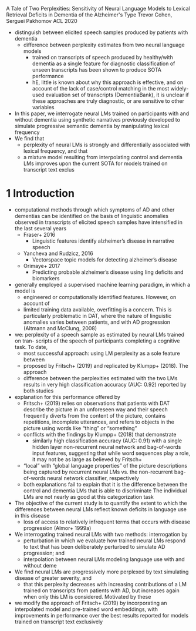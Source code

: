 A Tale of Two Perplexities: Sensitivity of Neural Language Models to
  Lexical Retrieval Deficits in Dementia of the Alzheimer's Type
Trevor Cohen, Serguei Pakhomov
ACL 2020

* distinguish between elicited speech samples produced by patients with dementia
  * difference between perplexity estimates from two neural language models
    * trained on transcripts of speech produced by healthy/with dementia as a
      single feature for diagnostic classification of unseen transcripts has
      been shown to produce SOTA performance
    * hE, little is known about why this approach is effective, and on account
      of the lack of case/control matching in the most widely-used evaluation
      set of transcripts (DementiaBank), it is unclear if these approaches are
      truly diagnostic, or are sensitive to other variables
* In this paper, we interrogate neural LMs
  trained on participants with and without dementia
  using synthetic narratives previously developed to simulate progressive
  semantic dementia by manipulating lexical frequency
* We find that
  * perplexity of neural LMs is strongly and differentially associated with
    lexical frequency, and that
  * a mixture model resulting from interpolating control and dementia LMs
    improves upon the current SOTA for models trained on transcript text exclus

# 1 Introduction

* computational methods through which symptoms of AD and other dementias can
  be identified on the basis of linguistic anomalies observed in transcripts of
  elicited speech samples have intensified in the last several years
  * Fraser+ 2016
    * Linguistic features identify alzheimer’s disease in narrative speech
  * Yancheva and Rudzicz, 2016
    * Vectorspace topic models for detecting alzheimer’s disease
  * Orimaye+ 2017
    * Predicting probable alzheimer’s disease using ling deficits and biomarkers
* generally employed a supervised machine learning paradigm, in which a model is
  * engineered or computationally identified features. However, on account of
  * limited training data available, overfitting is a concern. This is
    particularly problematic in DAT, where the nature of linguistic
    anomalies varies between patients, and with AD progression (Altmann and
    McClung, 2008)
* we: perplexity of a speech sample as estimated by neural LMs trained on tran-
  scripts of the speech of participants completing a cognitive task. To date,
  * most successful approach: using LM perplexity as a sole feature between
  * proposed by Fritsch+ (2019) and replicated by Klumpp+ (2018). The approach
  * difference between the perplexities estimated with the two LMs results in
    very high classification accuracy (AUC: 0.92) reported by both studies
* explanation for this performance offered by
  * Fritsch+ (2019) relies on observations that patients with DAT describe the
    picture in an unforeseen way and their speech frequently diverts from the
    content of the picture, contains repetitions, incomplete utterances, and
    refers to objects in the picture using words like “thing” or “something”
  * conflicts with the findings by Klumpp+ (2018) that demonstrate
    * similarly high classification accuracy (AUC: 0.91)
      with a single hidden layer non-recurrent neural network and
      bag-of-words input features, suggesting that while
      word sequences play a role, it may not be as large as believed by Fritsch+
  * “local” with “global language properties” of the picture descriptions being
    captured by recurrent neural LMs vs. the non-recurrent bag-of-words neural
    network classifier, respectively
  * both explanations fail to explain that it is the difference between the
    control and dementia LMs that is able to discriminate
  The individual LMs are not nearly as good at this categorization task
* The objective of the current study is to quantify the extent to which the
  differences between neural LMs reflect known deficits in language use in this
  disease
  * loss of access to relatively infrequent terms that occurs with disease
    progression (Almor+ 1999a)
* We interrogating trained neural LMs with two methods: interrogation by
  * perturbation in which we evaluate how trained neural LMs respond to text
    that has been deliberately perturbed to simulate AD progression; and
  * interpolation between neural LMs modeling language use with and without deme
* We find neural LMs are progressively more perplexed by text simulating disease
  of greater severity, and
  * that this perplexity
    decreases with increasing contributions of a LM trained on transcripts from
    patients with AD, but
    increases again when only this LM is considered.  Motivated by these
* we modify the approach of Fritsch+ (2019) by incorporating an interpolated
  model and pre-trained word embeddings, with improvements in performance over
  the best results reported for models trained on transcript text exclusively
